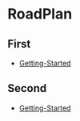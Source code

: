 # RoadPlan

## First

- [Getting-Started](/docs/getting-started/)

## Second

- [Getting-Started](/docs/getting-started/)
